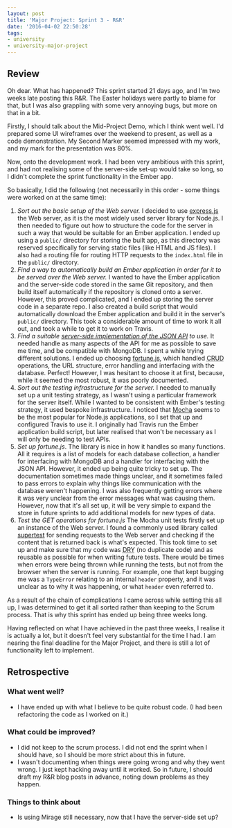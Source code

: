 ```yaml
---
layout: post
title: 'Major Project: Sprint 3 - R&R'
date: '2016-04-02 22:50:28'
tags:
- university
- university-major-project
---
```


## Review
Oh dear. What has happened? This sprint started 21 days ago, and I'm two weeks late posting this R&R. The Easter holidays were partly to blame for that, but I was also grappling with some very annoying bugs, but more on that in a bit.

Firstly, I should talk about the Mid-Project Demo, which I think went well. I'd prepared some UI wireframes over the weekend to present, as well as a code demonstration. My Second Marker seemed impressed with my work, and my mark for the presentation was 80%.

Now, onto the development work. I had been very ambitious with this sprint, and had not realising some of the server-side set-up would take so long, so I didn't complete the sprint functionality in the Ember app.

So basically, I did the following (not necessarily in this order - some things were worked on at the same time):

1. *Sort out the basic setup of the Web server.* I decided to use [express.js](http://expressjs.com/) the Web server, as it is the most widely used server library for Node.js. I then needed to figure out how to structure the code for the server in such a way that would be suitable for an Ember application. I ended up using a `public/` directory for storing the built app, as this directory was reserved specifically for serving static files (like HTML and JS files). I also had a routing file for routing HTTP requests to the `index.html` file in the `public/` directory.
1. *Find a way to automatically build an Ember application in order for it to be served over the Web server.* I wanted to have the Ember application and the server-side code stored in the same Git repository, and then build itself automatically if the repository is cloned onto a server. However, this proved complicated, and I ended up storing the server code in a separate repo. I also created a build script that would automatically download the Ember application and build it in the server's `public/` directory. This took a considerable amount of time to work it all out, and took a while to get it to work on Travis.
1. *Find a suitable [server-side implementation of the JSON API](http://jsonapi.org/implementations/#server-libraries-node-js) to use.* It needed handle as many aspects of the API for me as possible to save me time, and be compatible with MongoDB. I spent a while trying different solutions. I ended up choosing [fortune.js](http://fortunejs.com/), which handled <abbr title="Create, Retrieve, Update, Delete">CRUD</abbr> operations, the URL structure, error handling and interfacing with the database. Perfect! However, I was hesitant to choose it at first, because, while it seemed the most robust, it was poorly documented.
1. *Sort out the testing infrastructure for the server.* I needed to manually set up a unit testing strategy, as I wasn't using a particular framework for the server itself. While I wanted to be consistent with Ember's testing strategy, it used bespoke infrastructure. I noticed that [Mocha](https://mochajs.org/) seems to be the most popular for Node.js applications, so I set that up and configured Travis to use it. I originally had Travis run the Ember application build script, but later realised that won't be necessary as I will only be needing to test APIs. 
1. *Set up fortune.js*. The library is nice in how it handles so many functions. All it requires is a list of models for each database collection, a handler for interfacing with MongoDB and a handler for interfacing with the JSON API. However, it ended up being quite tricky to set up. The documentation sometimes made things unclear, and it sometimes failed to pass errors to explain why things like communication with the database weren't happening. I was also frequently getting errors where it was very unclear from the error messages what was causing them. However, now that it's all set up, it will be very simple to expand the store in future sprints to add additional models for new types of data.
1. *Test the GET operations for fortune.js* The Mocha unit tests firstly set up an instance of the Web server. I found a commonly used library called [supertest](https://github.com/visionmedia/supertest) for sending requests to the Web server and checking if the content that is returned back is what's expected. This took time to set up and make sure that my code was <abbr title="Don't Repeat Yourself">DRY</abbr> (no duplicate code) and as reusable as possible for when writing future tests. There would be times when errors were being thrown while running the tests, but not from the browser when the server is running.  For example, one that kept bugging me was a `TypeError` relating to an internal `header` property, and it was unclear as to why it was happening, or what `header` even referred to.

As a result of the chain of complications I came across while setting this all up, I was determined to get it all sorted rather than keeping to the Scrum process. That is why this sprint has ended up being three weeks long.

Having reflected on what I have achieved in the past three weeks, I realise it is actually a lot, but it doesn't feel very substantial for the time I had. I am nearing the final deadline for the Major Project, and there is still a lot of functionality left to implement.

## Retrospective
### What went well?
* I have ended up with what I believe to be quite robust code. (I had been refactoring the code as I worked on it.)

### What could be improved?
* I did not keep to the scrum process. I did not end the sprint when I should have, so I should be more strict about this in future.
* I wasn't documenting when things were going wrong and why they went wrong. I just kept hacking away until it worked. So in future, I should draft my R&R blog posts in advance, noting down problems as they happen.

### Things to think about
* Is using Mirage still necessary, now that I have the server-side set up?